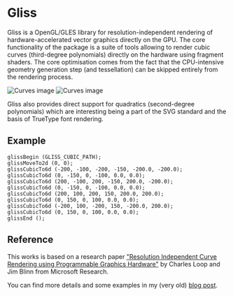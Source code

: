 # Gliss

Gliss is a OpenGL/GLES library for resolution-independent rendering of hardware-accelerated vector graphics directly on the GPU. The core functionality of the package is a suite of tools allowing to render cubic curves (third-degree polynomials) directly on the hardware using fragment shaders. The core optimisation comes from the fact that the CPU-intensive geometry generation step (and tessellation) can be skipped entirely from the rendering process.

![Curves image](http://mdk.org.pl/assets/cubic-examples.png)
![Curves image](http://mdk.org.pl/assets/cubic-triangle.png)

Gliss also provides direct support for quadratics (second-degree polynomials) which are interesting being a part of the SVG standard and the basis of TrueType font rendering.

## Example

    glissBegin (GLISS_CUBIC_PATH);
    glissMoveTo2d (0, 0);
    glissCubicTo6d (-200, -100, -200, -150, -200.0, -200.0);
    glissCubicTo6d (0, -150, 0, -100, 0.0, 0.0);
    glissCubicTo6d (200, -100, 200, -150, 200.0, -200.0);
    glissCubicTo6d (0, -150, 0, -100, 0.0, 0.0);
    glissCubicTo6d (200, 100, 200, 150, 200.0, 200.0);
    glissCubicTo6d (0, 150, 0, 100, 0.0, 0.0);
    glissCubicTo6d (-200, 100, -200, 150, -200.0, 200.0);
    glissCubicTo6d (0, 150, 0, 100, 0.0, 0.0);
    glissEnd ();

## Reference

This works is based on a research paper ["Resolution Independent Curve Rendering using
Programmable Graphics Hardware"](https://www.microsoft.com/en-us/research/wp-content/uploads/2005/01/p1000-loop.pdf) by Charles Loop and Jim Blinn from Microsoft Research.

You can find more details and some examples in my (very old) [blog post](http://mdk.org.pl/2007/10/27/curvy-blues).